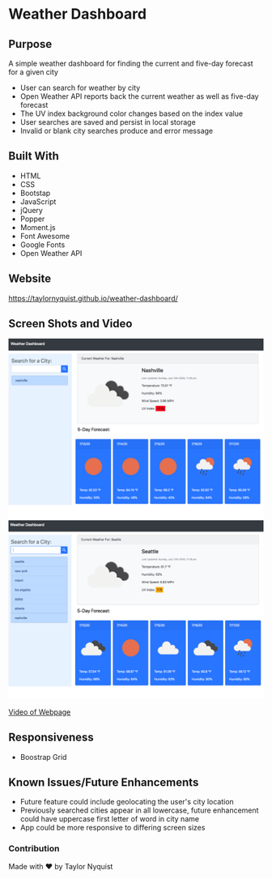 # Weather Dashboard

## Purpose
A simple weather dashboard for finding the current and five-day forecast for a given city

* User can search for weather by city
* Open Weather API reports back the current weather as well as five-day forecast
* The UV index background color changes based on the index value
* User searches are saved and persist in local storage
* Invalid or blank city searches produce and error message

## Built With
* HTML
* CSS
* Bootstap
* JavaScript
* jQuery
* Popper
* Moment.js
* Font Awesome
* Google Fonts
* Open Weather API


## Website
https://taylornyquist.github.io/weather-dashboard/

## Screen Shots and Video

<img src="./assets/images/screen-shot1.png" alt="" />
<img src="./assets/images/screen-shot2.png" alt="" />

[Video of Webpage](https://drive.google.com/file/d/12Uq9Jbyk5ILKmz6zcAKK7OT0KnqQRV0T/view)

 ## Responsiveness
* Boostrap Grid

 ## Known Issues/Future Enhancements
* Future feature could include geolocating the user's city location
* Previously searched cities appear in all lowercase, future enhancement could have uppercase first letter of word in city name
* App could be more responsive to differing screen sizes


### Contribution
Made with ❤️ by Taylor Nyquist